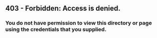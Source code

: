 ## 403 - Forbidden: Access is denied.

### You do not have permission to view this directory or page using the credentials that you supplied.